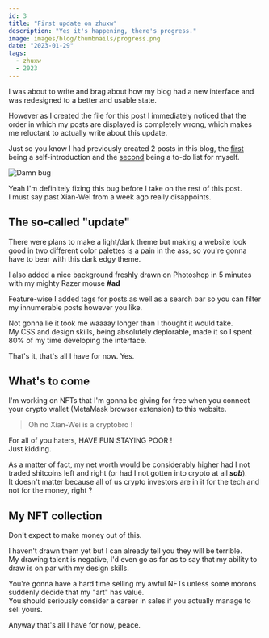 ```yaml
---
id: 3
title: "First update on zhuxw"
description: "Yes it's happening, there's progress."
image: images/blog/thumbnails/progress.png
date: "2023-01-29"
tags:
  - zhuxw
  - 2023
---
```


I was about to write and brag about how my blog had a new interface and was
redesigned to a better and usable state.

However as I created the file for this post I immediately noticed that the order
in which my posts are displayed is completely wrong, which makes me reluctant to
actually write about this update.

Just so you know I had previously created 2 posts in this blog, the
[first](/post/hello-world) being a self-introduction and the
[second](/post/todo-list) being a to-do list for myself.

![Damn bug](/images/blog/3-screenshot.png)

Yeah I'm definitely fixing this bug before I take on the rest of this post. \
I must say past Xian-Wei from a week ago really disappoints.

## The so-called "update"

There were plans to make a light/dark theme but making a website look good in
two different color palettes is a pain in the ass, so you're gonna have to bear
with this dark edgy theme.

I also added a nice background freshly drawn on Photoshop in 5 minutes with my
mighty Razer mouse **#ad**

Feature-wise I added tags for posts as well as a search bar so you can filter my
innumerable posts however you like.

Not gonna lie it took me waaaay longer than I thought it would take. \
My CSS and design skills, being absolutely deplorable, made it so I spent 80% of
my time developing the interface.

That's it, that's all I have for now. Yes.

## What's to come

I'm working on NFTs that I'm gonna be giving for free when you connect your
crypto wallet (MetaMask browser extension) to this website.

> Oh no Xian-Wei is a cryptobro !

For all of you haters, HAVE FUN STAYING POOR ! \
Just kidding.

As a matter of fact, my net worth would be considerably higher had I not traded
shitcoins left and right (or had I not gotten into crypto at all **_sob_**). \
It doesn't matter because all of us crypto investors are in it for the tech and not
for the money, right ?

## My NFT collection

Don't expect to make money out of this.

I haven't drawn them yet but I can already tell you they will be terrible. \
My drawing talent is negative, I'd even go as far as to say that my ability to draw
is on par with my design skills.

You're gonna have a hard time selling my awful NFTs unless some morons suddenly
decide that my "art" has value. \
You should seriously consider a career in sales if you actually manage to sell yours.

Anyway that's all I have for now, peace.
